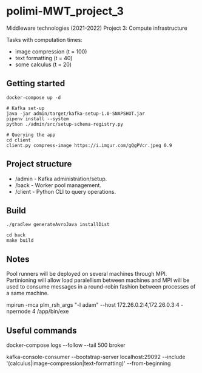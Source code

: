 # polimi-MWT_project_3
Middleware technologies (2021-2022) Project 3: Compute infrastructure

Tasks with computation times:
- image compression (t = 100)
- text formatting (t = 40)
- some calculus (t = 20)

## Getting started

```
docker-compose up -d

# Kafka set-up
java -jar admin/target/kafka-setup-1.0-SNAPSHOT.jar
pipenv install --system
python ./admin/src/setup-schema-registry.py

# Querying the app
cd client
client.py compress-image https://i.imgur.com/gQgPVcr.jpeg 0.9
```

## Project structure

- /admin - Kafka administration/setup.
- /back - Worker pool management.
- /client - Python CLI to query operations.

## Build

```
./gradlew generateAvroJava installDist

cd back
make build
```

## Notes

Pool runners will be deployed on several machines through MPI. Partinioning will allow load paralellism between machines and MPI will be used to consume messages in a round-robin fashion between processes of a same machine.

mpirun -mca plm_rsh_args "-l adam" --host 172.26.0.2:4,172.26.0.3:4 -npernode 4 /app/bin/exe

## Useful commands

docker-compose logs --follow --tail 500 broker

kafka-console-consumer --bootstrap-server localhost:29092 --include '(calculus|image-compression|text-formatting)' --from-beginning